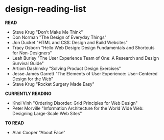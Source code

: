 # design-reading-list
**READ**

* Steve Krug "Don't Make Me Think" 
* Don Norman "The Design of Everyday Things" 
* Jon Ducket "HTML and CSS: Design and Build Websites" 
* Tracy Osborn "Hello Web Design: Design Fundamentals and Shortcuts for Non-Designers"
* Leah Burley "The User Experience Team of One: A Research and Design Survival Guide"
* Artiom Dashinsky "Solving Product Design Exercises"
* Jesse James Garrett "The Elements of User Experience: User-Centered Design for the Web"
* Steve Krug "Rocket Surgery Made Easy"

**CURRENTLY READING**
* Khoi Vinh "Ordering Disorder: Grid Principles for Web Design"
* Peter Morville "Information Architecture for the World Wide Web: Designing Large-Scale Web Sites"

**TO READ**
* Alan Cooper "About Face"
